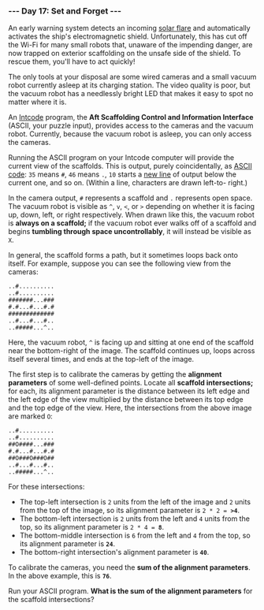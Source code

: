 ### --- Day 17: Set and Forget ---

An early warning system detects an incoming [solar flare](https://en.wikipedia.org/wiki/Solar_flare) and automatically
activates the ship's electromagnetic shield. Unfortunately, this has cut
off the Wi-Fi for many small robots that, unaware of the impending danger,
are now trapped on exterior scaffolding on the unsafe side of the shield.
To rescue them, you'll have to act quickly!

The only tools at your disposal are some wired cameras and a small vacuum
robot currently asleep at its charging station. The video quality is poor,
but the vacuum robot has a needlessly bright LED that makes it easy to spot
no matter where it is.

An [Intcode](https://adventofcode.com/2019/day/9) program, the **Aft Scaffolding Control and Information Interface**
(ASCII, your puzzle input), provides access to the cameras and the vacuum
robot. Currently, because the vacuum robot is asleep, you can only access
the cameras.

Running the ASCII program on your Intcode computer will provide the current
view of the scaffolds. This is output, purely coincidentally, as
[ASCII code](https://simple.wikipedia.org/wiki/ASCII): `35` means `#`, `46` means `.`, `10` starts a [new line](https://en.wikipedia.org/wiki/Newline#In_programming_languages) of output below
the current one, and so on. (Within a line, characters are drawn left-to-
right.)

In the camera output, `#` represents a scaffold and `.` represents open space.
The vacuum robot is visible as `^`, `v`, `<`, or `>` depending on whether it is
facing up, down, left, or right respectively. When drawn like this, the
vacuum robot is **always on a scaffold;** if the vacuum robot ever walks off of
a scaffold and begins **tumbling through space uncontrollably**, it will
instead be visible as `X`.

In general, the scaffold forms a path, but it sometimes loops back onto
itself. For example, suppose you can see the following view from the
cameras:

```
..#..........
..#..........
#######...###
#.#...#...#.#
#############
..#...#...#..
..#####...^..
```

Here, the vacuum robot, `^` is facing up and sitting at one end of the
scaffold near the bottom-right of the image. The scaffold continues up,
loops across itself several times, and ends at the top-left of the image.

The first step is to calibrate the cameras by getting the **alignment
parameters** of some well-defined points. Locate all **scaffold intersections;**
for each, its alignment parameter is the distance between its left edge and
the left edge of the view multiplied by the distance between its top edge
and the top edge of the view. Here, the intersections from the above image
are marked `O`:

```
..#..........
..#..........
##O####...###
#.#...#...#.#
##O###O###O##
..#...#...#..
..#####...^..
```

For these intersections:

- The top-left intersection is `2` units from the left of the image and `2`
  units from the top of the image, so its alignment parameter is
  <code>2 \* 2 = <b>>4</b></code>.
- The bottom-left intersection is `2` units from the left and `4` units from
  the top, so its alignment parameter is <code>2 \* 4 = <b>8</b></code>.
- The bottom-middle intersection is `6` from the left and `4` from the top,
  so its alignment parameter is **`24`**.
- The bottom-right intersection's alignment parameter is **`40`**.

To calibrate the cameras, you need the **sum of the alignment parameters**. In
the above example, this is **`76`**.

Run your ASCII program. **What is the sum of the alignment parameters** for the
scaffold intersections?
